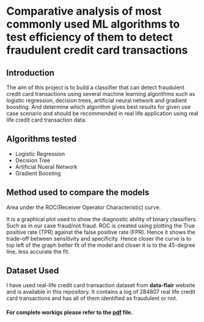 # Comparative analysis of most commonly used ML algorithms to test efficiency of them to detect fraudulent credit card transactions  
  
## Introduction  

<p> The aim of this project is to build a classifier that can detect fraudulent credit card transactions using
several machine learning algorithms such as logistic regression, decision trees, artificial neural network
and gradient boosting. And determine which algorithm gives best results for given use case scenario and
should be recommended in real life application using real life credit card transaction data. </p>  

## Algorithms tested  

- Logistic Regression  
- Decision Tree  
- Artificial Nueral Network  
- Gradient Boosting  

## Method used to compare the models  

Area under the ROC(Receiver Operator Characteristic) curve.
<p> It is a graphical plot used to show the diagnostic ability of binary classifiers. Such as in our case fraud/not fraud. ROC is created using plotting the True positive rate (TPR) against the false positive rate (FPR). Hence it shows the trade-off between sensitivity and specificity. Hence closer the curve is to top left of the graph better fit of the model and closer it is to the 45-degree line, less accurate the fit. </p>  

## Dataset Used  
  
I have used real-life credit card transaction dataset from <b>data-flair</b> website and is available in this repository. It contains a log of 284807 real life credit card transactions and has all of them identified as fraudulent or not. </p>  

#### For complete workigs please refer to the [pdf](https://github.com/Lord-DVD/CC-Fraud/blob/main/Testing_Different_ML_Algorithms.pdf) file. 
